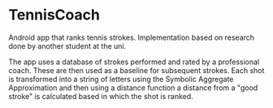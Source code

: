# TennisCoach
Android app that ranks tennis strokes.
Implementation based on research done by another student at the uni.

The app uses a database of strokes performed and rated by a professional coach. These are then 
used as a baseline for subsequent strokes.
Each shot is transformed into a string of letters using the Symbolic Aggregate Approximation
and then using a distance function a distance from a "good stroke" is calculated based in which 
the shot is ranked.
